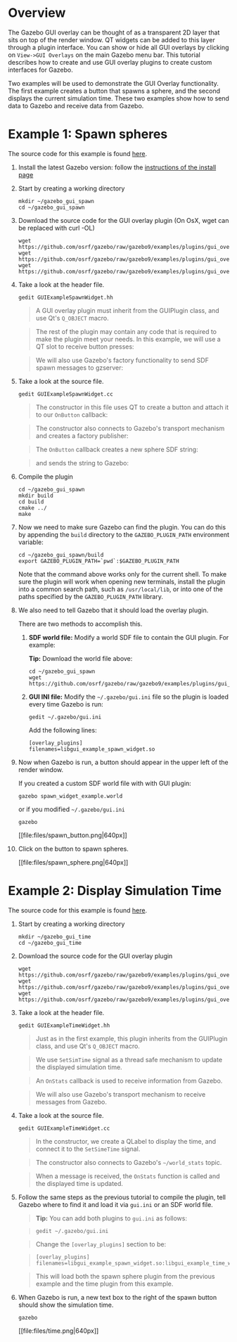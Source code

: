 # Overview

The Gazebo GUI overlay can be thought of as a transparent 2D layer that sits
on top of the render window. QT widgets can be added to this layer through
a plugin interface. You can show or hide all GUI overlays by clicking on
`View->GUI Overlays` on the main Gazebo menu bar. This tutorial describes how to
create and use GUI overlay plugins to create custom interfaces for Gazebo.

Two examples will be used to demonstrate the GUI Overlay functionality. The
first example creates a button that spawns a sphere, and the second displays
the current simulation time. These two examples show how to send data to
Gazebo and receive data from Gazebo.

# Example 1: Spawn spheres

The source code for this example is found [here](https://github.com/osrf/gazebo/src/gazebo9/examples/plugins/gui_overlay_plugin_spawn).

1. Install the latest Gazebo version: follow the [instructions of the install page](http://gazebosim.org/tutorials?cat=install)

1. Start by creating a working directory

    ~~~
    mkdir ~/gazebo_gui_spawn
    cd ~/gazebo_gui_spawn
    ~~~

1. Download the source code for the GUI overlay plugin (On OsX, wget can be replaced with curl -OL)

    ~~~
    wget https://github.com/osrf/gazebo/raw/gazebo9/examples/plugins/gui_overlay_plugin_spawn/GUIExampleSpawnWidget.hh
    wget https://github.com/osrf/gazebo/raw/gazebo9/examples/plugins/gui_overlay_plugin_spawn/GUIExampleSpawnWidget.cc
    wget https://github.com/osrf/gazebo/raw/gazebo9/examples/plugins/gui_overlay_plugin_spawn/CMakeLists.txt
    ~~~

1. Take a look at the header file.

    ~~~
    gedit GUIExampleSpawnWidget.hh
    ~~~

    > A GUI overlay plugin must inherit from the GUIPlugin class, and use Qt's `Q_OBJECT` macro.

    > <include src='https://github.com/osrf/gazebo/raw/gazebo9/examples/plugins/gui_overlay_plugin_spawn/GUIExampleSpawnWidget.hh' from='/.*class GAZEBO_VISIBLE/' to='/.*Q_OBJECT/' />

    > The rest of the plugin may contain any code that is required to make the plugin meet your needs. In this example, we will use a QT slot to receive button presses:

    > <include src='https://github.com/osrf/gazebo/raw/gazebo9/examples/plugins/gui_overlay_plugin_spawn/GUIExampleSpawnWidget.hh' from='/.*Callback trig/' to='OnButton\(\);' />

    > We will also use Gazebo's factory functionality to send SDF spawn messages to gzserver:

    > <include src='https://github.com/osrf/gazebo/raw/gazebo9/examples/plugins/gui_overlay_plugin_spawn/GUIExampleSpawnWidget.hh' from='/.*Node used/' to='/factoryPub;/' />

1. Take a look at the source file.

    ~~~
    gedit GUIExampleSpawnWidget.cc
    ~~~

    > The constructor in this file uses QT to create a button and attach it to our `OnButton` callback:

    > <include src='https://github.com/osrf/gazebo/raw/gazebo9/examples/plugins/gui_overlay_plugin_spawn/GUIExampleSpawnWidget.cc' from='/.*Create a push/' to='/OnButton\(\)\)\);/' />

    > The constructor also connects to Gazebo's transport mechanism and creates a factory publisher:

    > <include src='https://github.com/osrf/gazebo/raw/gazebo9/examples/plugins/gui_overlay_plugin_spawn/GUIExampleSpawnWidget.cc' from='/.*Create a node/' to='/factory\"\);/' />

    > The `OnButton` callback creates a new sphere SDF string:

    > <include src='https://github.com/osrf/gazebo/raw/gazebo9/examples/plugins/gui_overlay_plugin_spawn/GUIExampleSpawnWidget.cc' from='/.*std::ostringstream/' to='/\/sdf>\";/' />

    > and sends the string to Gazebo:

    > <include src='https://github.com/osrf/gazebo/raw/gazebo9/examples/plugins/gui_overlay_plugin_spawn/GUIExampleSpawnWidget.cc' from='/.*msgs::Factory msg/' to='/Publish\(msg\);/'/>

1. Compile the plugin

    ~~~
    cd ~/gazebo_gui_spawn
    mkdir build
    cd build
    cmake ../
    make
    ~~~

1. Now we need to make sure Gazebo can find the plugin. You can do this by
appending the `build` directory to the `GAZEBO_PLUGIN_PATH` environment variable:

    ~~~
    cd ~/gazebo_gui_spawn/build
    export GAZEBO_PLUGIN_PATH=`pwd`:$GAZEBO_PLUGIN_PATH
    ~~~

    Note that the command above works only for the current shell. To make sure
    the plugin will work when opening new terminals, install the plugin into a
    common search path, such as `/usr/local/lib`, or into one of the paths
    specified by the `GAZEBO_PLUGIN_PATH` library.

1. We also need to tell Gazebo that it should load the overlay plugin.

    There are two methods to accomplish this.

    1. **SDF world file:** Modify a world SDF file to contain the GUI plugin. For example:

        <include src='https://github.com/osrf/gazebo/raw/gazebo9/examples/plugins/gui_overlay_plugin_spawn/spawn_widget_example.world'/>

        **Tip:** Download the world file above:

        ~~~
        cd ~/gazebo_gui_spawn
        wget https://github.com/osrf/gazebo/raw/gazebo9/examples/plugins/gui_overlay_plugin_spawn/spawn_widget_example.world
        ~~~

    1. **GUI INI file:** Modify the `~/.gazebo/gui.ini` file so the plugin is loaded every time Gazebo is run:

        ~~~
        gedit ~/.gazebo/gui.ini
        ~~~

        Add the following lines:

        ~~~
        [overlay_plugins]
        filenames=libgui_example_spawn_widget.so
        ~~~

1. Now when Gazebo is run, a button should appear in the upper left of the render window.

    If you created a custom SDF world file with with GUI plugin:

    ~~~
    gazebo spawn_widget_example.world
    ~~~

    or if you modified `~/.gazebo/gui.ini`

    ~~~
    gazebo
    ~~~

    [[file:files/spawn_button.png|640px]]

1. Click on the button to spawn spheres.

    [[file:files/spawn_sphere.png|640px]]


# Example 2: Display Simulation Time

The source code for this example is found [here](https://github.com/osrf/gazebo/src/gazebo9/examples/plugins/gui_overlay_plugin_time).

1. Start by creating a working directory

    ~~~
    mkdir ~/gazebo_gui_time
    cd ~/gazebo_gui_time
    ~~~

1. Download the source code for the GUI overlay plugin

    ~~~
    wget https://github.com/osrf/gazebo/raw/gazebo9/examples/plugins/gui_overlay_plugin_time/GUIExampleTimeWidget.hh
    wget https://github.com/osrf/gazebo/raw/gazebo9/examples/plugins/gui_overlay_plugin_time/GUIExampleTimeWidget.cc
    wget https://github.com/osrf/gazebo/raw/gazebo9/examples/plugins/gui_overlay_plugin_time/CMakeLists.txt
    ~~~

1. Take a look at the header file.

    ~~~
    gedit GUIExampleTimeWidget.hh
    ~~~

    > Just as in the first example, this plugin inherits from the GUIPlugin class, and use Qt's `Q_OBJECT` macro.

    > <include src='https://github.com/osrf/gazebo/raw/gazebo9/examples/plugins/gui_overlay_plugin_time/GUIExampleTimeWidget.hh' from='/.*class GAZEBO_VISIBLE/' to='/.*Q_OBJECT/' />

    > We use `SetSimTime` signal as a thread safe mechanism to update the displayed simulation time.

    > <include src='https://github.com/osrf/gazebo/raw/gazebo9/examples/plugins/gui_overlay_plugin_time/GUIExampleTimeWidget.hh' from='/.*A signal used/' to='/.*_string\);/' />

    > An `OnStats` callback is used to receive information from Gazebo.

    > <include src='https://github.com/osrf/gazebo/raw/gazebo9/examples/plugins/gui_overlay_plugin_time/GUIExampleTimeWidget.hh' from='/.*Callback that/' to='/_msg\);/' />

    > We will also use Gazebo's transport mechanism to receive messages from Gazebo.

    > <include src='https://github.com/osrf/gazebo/raw/gazebo9/examples/plugins/gui_overlay_plugin_time/GUIExampleTimeWidget.hh' from='/.*Node used to/' to='/statsSub;/' />

1. Take a look at the source file.

    ~~~
    gedit GUIExampleTimeWidget.cc
    ~~~

    > In the constructor, we create a QLabel to display the time, and connect it to the `SetSimeTime` signal.

    > <include src='https://github.com/osrf/gazebo/raw/gazebo9/examples/plugins/gui_overlay_plugin_time/GUIExampleTimeWidget.cc' from='/.*Create a time label/' to='/QueuedConnection\);/' />

    > The constructor also connects to Gazebo's `~/world_stats` topic.

    > <include src='https://github.com/osrf/gazebo/raw/gazebo9/examples/plugins/gui_overlay_plugin_time/GUIExampleTimeWidget.cc' from='/.*Create a node for/' to='/this\);/' />

    > When a message is received, the `OnStats` function is called and the displayed time is updated.

    > <include src='https://github.com/osrf/gazebo/raw/gazebo9/examples/plugins/gui_overlay_plugin_time/GUIExampleTimeWidget.cc' from='/void GUIExampleTimeWidget::OnStats/' to='/\)\)\);/' />

1. Follow the same steps as the previous tutorial to compile the plugin,
tell Gazebo where to find it and load it via `gui.ini` or an SDF  world file.

    > **Tip:** You can add both plugins to `gui.ini` as follows:

    >  ~~~
    >  gedit ~/.gazebo/gui.ini
    >  ~~~

    > Change the `[overlay_plugins]` section to be:

    >  ~~~
    >  [overlay_plugins]
    >  filenames=libgui_example_spawn_widget.so:libgui_example_time_widget.so
    >  ~~~

    > This will load both the spawn sphere plugin from the previous example and the time plugin from this example.

1. When Gazebo is run, a new text box to the right of the spawn button should show the simulation time.

    ~~~
    gazebo
    ~~~

    [[file:files/time.png|640px]]

